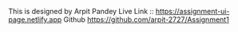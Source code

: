This is designed by Arpit Pandey 
Live Link :: 
https://assignment-ui-page.netlify.app
Github 
https://github.com/arpit-2727/Assignment1
